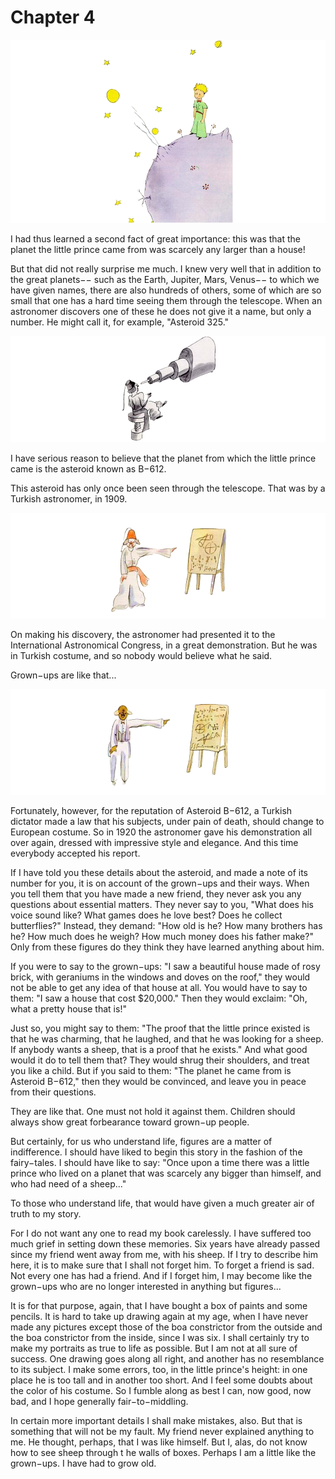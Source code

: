# Chapter 4

![Image 4-1](assets/4-1.png)

I had thus learned a second fact of great importance: this was that the planet the little prince came from was scarcely any larger than a house!

But that did not really surprise me much. I knew very well that in addition to the great planets−− such as the Earth, Jupiter, Mars, Venus−− to which we have given names, there are also hundreds of others, some of which are so small that one has a hard time seeing them through the telescope. When an astronomer discovers one of these he does not give it a name, but only a number. He might call it, for example, "Asteroid 325."

![Image 4-2](assets/4-2.png)

I have serious reason to believe that the planet from which the little prince came is the asteroid known as B−612.

This asteroid has only once been seen through the telescope. That was by a Turkish astronomer, in 1909.

![Image 4-3](assets/4-3.png)

On making his discovery, the astronomer had presented it to the International Astronomical Congress, in a great demonstration. But he was in Turkish costume, and so nobody would believe what he said.

Grown−ups are like that...

![Image 4-4](assets/4-4.png)

Fortunately, however, for the reputation of Asteroid B−612, a Turkish dictator made a law that his subjects, under pain of death, should change to European costume. So in 1920 the astronomer gave his demonstration all over again, dressed with impressive style and elegance. And this time everybody accepted his report.

If I have told you these details about the asteroid, and made a note of its number for you, it is on account of the grown−ups and their ways. When you tell them that you have made a new friend, they never ask you any questions about essential matters. They never say to you, "What does his voice sound like? What games does he love best? Does he collect butterflies?" Instead, they demand: "How old is he? How many brothers has he? How much does he weigh? How much money does his father make?" Only from these figures do they think they have learned anything about him.

If you were to say to the grown−ups: "I saw a beautiful house made of rosy brick, with geraniums in the windows and doves on the roof," they would not be able to get any idea of that house at all. You would have to say to them: "I saw a house that cost $20,000." Then they would exclaim: "Oh, what a pretty house that is!"

Just so, you might say to them: "The proof that the little prince existed is that he was charming, that he laughed, and that he was looking for a sheep. If anybody wants a sheep, that is a proof that he exists." And what good would it do to tell them that? They would shrug their shoulders, and treat you like a child. But if you said to them: "The planet he came from is Asteroid B−612," then they would be convinced, and leave you in peace from their questions.

They are like that. One must not hold it against them. Children should always show great forbearance toward grown−up people.

But certainly, for us who understand life, figures are a matter of indifference. I should have liked to begin this story in the fashion of the fairy−tales. I should have like to say: "Once upon a time there was a little prince who lived on a planet that was scarcely any bigger than himself, and who had need of a sheep..."

To those who understand life, that would have given a much greater air of truth to my story.

For I do not want any one to read my book carelessly. I have suffered too much grief in setting down these memories. Six years have already passed since my friend went away from me, with his sheep. If I try to describe him here, it is to make sure that I shall not forget him. To forget a friend is sad. Not every one has had a friend. And if I forget him, I may become like the grown−ups who are no longer interested in anything but figures...

It is for that purpose, again, that I have bought a box of paints and some pencils. It is hard to take up drawing again at my age, when I have never made any pictures except those of the boa constrictor from the outside and the boa constrictor from the inside, since I was six. I shall certainly try to make my portraits as true to life as possible. But I am not at all sure of success. One drawing goes along all right, and another has no resemblance to its subject. I make some errors, too, in the little prince's height: in one place he is too tall and in another too short. And I feel some doubts about the color of his costume. So I fumble along as best I can, now good, now bad, and I hope generally fair−to−middling.

In certain more important details I shall make mistakes, also. But that is something that will not be my fault. My friend never explained anything to me. He thought, perhaps, that I was like himself. But I, alas, do not know how to see sheep through t he walls of boxes. Perhaps I am a little like the grown−ups. I have had to grow old.